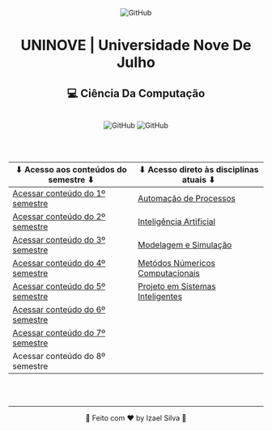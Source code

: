 <div align="center">
   <img alt="GitHub" src="https://www.uninove.br/logo-uninove.svg"/>

   <h1>UNINOVE | Universidade Nove De Julho</h1>
   <h2>💻 Ciência Da Computação</h2>

   <br>

   <div align="center">
      <img alt="GitHub" src="https://img.shields.io/github/license/Ias4g/take-home-coding-challenge?color=%2323BFD0&logoColor=%230F0F0F"/>
      <img alt="GitHub" src="https://img.shields.io/badge/PRs-welcome-23BFD0" />
   </div>

   <br><br>

   | ⬇ Acesso aos conteúdos do semestre ⬇ | ⬇ Acesso direto às disciplinas atuais ⬇                      |
   |-----------------------------------------------|-----------------------------------------------------|
   | [Acessar conteúdo do 1º semestre](./2022/1/)  | [Automação de Processos](./2025/1/AP/)              |
   | [Acessar conteúdo do 2º semestre](./2022/2/)  | [Inteligência Artificial](./2025/1/IA/)             |
   | [Acessar conteúdo do 3º semestre](./2023/1/)  | [Modelagem e Simulação](./2025/1/M&S/)              |
   | [Acessar conteúdo do 4º semestre](./2023/2/)  | [Metódos Númericos Computacionais](./2025/1/MNC/)   |
   | [Acessar conteúdo do 5º semestre](./2024/1/)  | [Projeto em Sistemas Inteligentes](./2025/1/PSI/)   |
   | [Acessar conteúdo do 6º semestre](./2024/2/)  |                                                     |
   | [Acessar conteúdo do 7º semestre](./2025/1/)  |                                                     |
   | Acessar conteúdo do 8º semestre               |                                                     |

   <br><br>

   <hr>

   👋 Feito com ♥ by Izael Silva 👋
</div>
